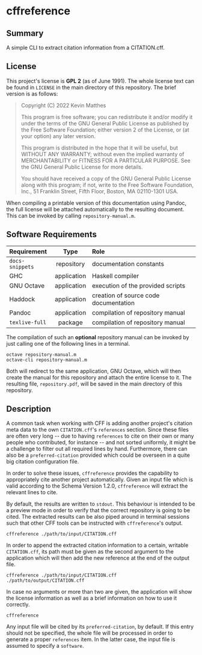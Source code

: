 <!------------------------------------------------------------------------------
--
-- Copyright (C) 2022 Kevin Matthes
--
-- This program is free software; you can redistribute it and/or modify
-- it under the terms of the GNU General Public License as published by
-- the Free Software Foundation; either version 2 of the License, or
-- (at your option) any later version.
--
-- This program is distributed in the hope that it will be useful,
-- but WITHOUT ANY WARRANTY; without even the implied warranty of
-- MERCHANTABILITY or FITNESS FOR A PARTICULAR PURPOSE.  See the
-- GNU General Public License for more details.
--
-- You should have received a copy of the GNU General Public License along
-- with this program; if not, write to the Free Software Foundation, Inc.,
-- 51 Franklin Street, Fifth Floor, Boston, MA 02110-1301 USA.
--
----
--
--  FILE
--      README.md
--
--  BRIEF
--      Important information regarding this project.
--
--  AUTHOR
--      Kevin Matthes
--
--  COPYRIGHT
--      (C) 2022 Kevin Matthes.
--      This file is licensed GPL 2 as of June 1991.
--
--  DATE
--      2022
--
--  NOTE
--      See `LICENSE' for full license.
--
------------------------------------------------------------------------------->

# cffreference

## Summary

A simple CLI to extract citation information from a CITATION.cff.

## License

This project's license is **GPL 2** (as of June 1991).  The whole license text
can be found in `LICENSE` in the main directory of this repository.  The brief
version is as follows:

> Copyright (C) 2022 Kevin Matthes
>
> This program is free software; you can redistribute it and/or modify
> it under the terms of the GNU General Public License as published by
> the Free Software Foundation; either version 2 of the License, or
> (at your option) any later version.
>
> This program is distributed in the hope that it will be useful,
> but WITHOUT ANY WARRANTY; without even the implied warranty of
> MERCHANTABILITY or FITNESS FOR A PARTICULAR PURPOSE.  See the
> GNU General Public License for more details.
>
> You should have received a copy of the GNU General Public License along
> with this program; if not, write to the Free Software Foundation, Inc.,
> 51 Franklin Street, Fifth Floor, Boston, MA 02110-1301 USA.

When compiling a printable version of this documentation using Pandoc, the full
license will be attached automatically to the resulting document.  This can be
invoked by calling `repository-manual.m`.

## Software Requirements

| Requirement       | Type          | Role                                  |
|:------------------|:-------------:|:--------------------------------------|
| `docs-snippets`   | repository    | documentation constants               |
| GHC               | application   | Haskell compiler                      |
| GNU Octave        | application   | execution of the provided scripts     |
| Haddock           | application   | creation of source code documentation |
| Pandoc            | application   | compilation of repository manual      |
| `texlive-full`    | package       | compilation of repository manual      |

The compilation of such an **optional** repository manual can be invoked by just
calling one of the following lines in a terminal.

```
octave repository-manual.m
octave-cli repository-manual.m
```

Both will redirect to the same application, GNU Octave, which will then create
the manual for this repository and attach the entire license to it.  The
resulting file, `repository.pdf`, will be saved in the main directory of this
repository.

## Description

A common task when working with CFF is adding another project's citation meta
data to the own `CITATION.cff`'s `references` section.  Since these files are
often very long -- due to having `references` to cite on their own or many
people who contributed, for instance -- and not sorted uniformly, it might be
a challenge to filter out all required lines by hand.  Furthermore, there can
also be a `preferred-citation` provided which could be overseen in a quite big
citation configuration file.

In order to solve these issues, `cffreference` provides the capability to
appropriately cite another project automatically.  Given an input file which is
valid according to the Schema Version 1.2.0, `cffreference` will extract the
relevant lines to cite.

By default, the results are written to `stdout`.  This behaviour is intended to
be a preview mode in order to verify that the correct repository is going to be
cited.  The extracted results can be also piped around in terminal sessions such
that other CFF tools can be instructed with `cffreference`'s output.

```
cffreference ./path/to/input/CITATION.cff
```

In order to append the extracted citation information to a certain, writable
`CITATION.cff`, its path must be given as the second argument to the application
which will then add the new reference at the end of the output file.

```
cffreference ./path/to/input/CITATION.cff ./path/to/output/CITATION.cff
```

In case no arguments or more than two are given, the application will show the
license information as well as a brief information on how to use it correctly.

```
cffreference
```

Any input file will be cited by its `preferred-citation`, by default.  If this
entry should not be specified, the whole file will be processed in order to
generate a proper `references` item.  In the latter case, the input file is
assumed to specify a `software`.

<!----------------------------------------------------------------------------->
